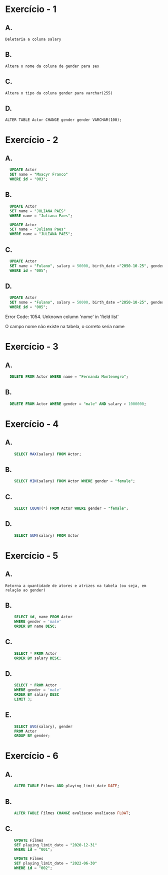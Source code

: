 # Exercício - 1
## A.
    Deletaria a coluna salary

## B.
    Altera o nome da coluna de gender para sex
    
## C.
    Altera o tipo da coluna gender para varchar(255)
    
## D.
    ALTER TABLE Actor CHANGE gender gender VARCHAR(100);
    
# Exercício - 2
## A.
```SQL
  UPDATE Actor
  SET name = "Moacyr Franco"
  WHERE id = "003";
```

## B.
```SQL
  UPDATE Actor
  SET name = "JULIANA PAES"
  WHERE name = "Juliana Paes";
```
```SQL
  UPDATE Actor
  SET name = "Juliana Paes"
  WHERE name = "JULIANA PAES";
```
## C.
```SQL
  UPDATE Actor
  SET name = "Fulano", salary = 50000, birth_date ="2050-10-25", gender = "male"
  WHERE id = "005";
```
## D. 
```SQL
  UPDATE Actor
  SET nome = "Fulano", salary = 50000, birth_date ="2050-10-25", gender = "male"
  WHERE id = "005";
```
  Error Code: 1054. Unknown column 'nome' in 'field list'

  O campo nome não existe na tabela, o correto seria name

# Exercício - 3
## A.
```SQL
  DELETE FROM Actor WHERE name = "Fernanda Montenegro";
```
## B. 
```SQL
  DELETE FROM Actor WHERE gender = "male" AND salary > 1000000;
```

# Exercício - 4
## A.
```SQL
    SELECT MAX(salary) FROM Actor;
```
## B.
```SQL
    SELECT MIN(salary) FROM Actor WHERE gender = "female";
```

## C.
```SQL
    SELECT COUNT(*) FROM Actor WHERE gender = "female";
```

## D.
```SQL
    SELECT SUM(salary) FROM Actor
```

# Exercício - 5

## A.
    Retorna a quantidade de atores e atrizes na tabela (ou seja, em relação ao gender)
## B.
```SQL
    SELECT id, name FROM Actor
    WHERE gender = 'male'
    ORDER BY name DESC;
```

## C.
```SQL
    SELECT * FROM Actor
    ORDER BY salary DESC;
```
## D.
```SQL
    SELECT * FROM Actor
    WHERE gender = 'male'
    ORDER BY salary DESC
    LIMIT 3;
```

## E.
```SQL
    SELECT AVG(salary), gender
    FROM Actor
    GROUP BY gender;
```

# Exercício - 6
## A.
```SQL
    ALTER TABLE Filmes ADD playing_limit_date DATE;
```

## B.
```SQL
    ALTER TABLE Filmes CHANGE avaliacao avaliacao FLOAT;
```
## C.
```SQL
    UPDATE Filmes
    SET playing_limit_date = "2020-12-31"
    WHERE id = "001";

    UPDATE Filmes
    SET playing_limit_date = "2022-06-30"
    WHERE id = "002";
```